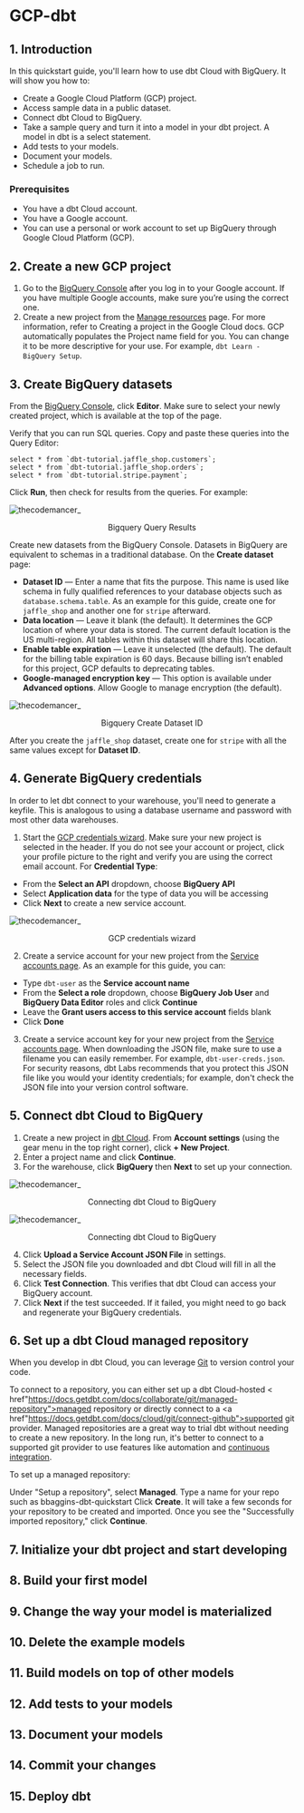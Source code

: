 # GCP-dbt

## 1. Introduction

In this quickstart guide, you'll learn how to use dbt Cloud with BigQuery. It will show you how to:

- Create a Google Cloud Platform (GCP) project.
- Access sample data in a public dataset.
- Connect dbt Cloud to BigQuery.
- Take a sample query and turn it into a model in your dbt project. A model in dbt is a select statement.
- Add tests to your models.
- Document your models.
- Schedule a job to run.

### Prerequisites​

- You have a dbt Cloud account.
- You have a Google account.
- You can use a personal or work account to set up BigQuery through Google Cloud Platform (GCP).

## 2. Create a new GCP project​​

1. Go to the <a href="https://console.cloud.google.com/bigquery">BigQuery Console</a> after you log in to your Google account. If you have multiple Google accounts, make sure you’re using the correct one.
2. Create a new project from the <a href="https://console.cloud.google.com/projectcreate?previousPage=%2Fcloud-resource-manager%3Fwalkthrough_id%3Dresource-manager--create-project%26project%3D%26folder%3D%26organizationId%3D%23step_index%3D1&walkthrough_id=resource-manager--create-project">Manage resources</a> page. For more information, refer to Creating a project in the Google Cloud docs. GCP automatically populates the Project name field for you. You can change it to be more descriptive for your use. For example, ```dbt Learn - BigQuery Setup```.

## 3. Create BigQuery datasets​

From the <a href="https://console.cloud.google.com/bigquery">BigQuery Console</a>, click **Editor**. Make sure to select your newly created project, which is available at the top of the page.

Verify that you can run SQL queries. Copy and paste these queries into the Query Editor:

```
select * from `dbt-tutorial.jaffle_shop.customers`;
select * from `dbt-tutorial.jaffle_shop.orders`;
select * from `dbt-tutorial.stripe.payment`;
```

Click **Run**, then check for results from the queries. For example:

<img src="images/GCP_dbt_2.png" alt="thecodemancer_" /><p align="center">Bigquery Query Results</p>

Create new datasets from the BigQuery Console. Datasets in BigQuery are equivalent to schemas in a traditional database. On the **Create dataset** page:

- **Dataset ID** — Enter a name that fits the purpose. This name is used like schema in fully qualified references to your database objects such as `database.schema.table`. As an example for this guide, create one for `jaffle_shop` and another one for `stripe` afterward.
- **Data location** — Leave it blank (the default). It determines the GCP location of where your data is stored. The current default location is the US multi-region. All tables within this dataset will share this location.
- **Enable table expiration** — Leave it unselected (the default). The default for the billing table expiration is 60 days. Because billing isn’t enabled for this project, GCP defaults to deprecating tables.
- **Google-managed encryption key** — This option is available under **Advanced options**. Allow Google to manage encryption (the default).

<img src="images/GCP_dbt_3.png" alt="thecodemancer_" /><p align="center">Bigquery Create Dataset ID</p>

After you create the `jaffle_shop` dataset, create one for `stripe` with all the same values except for **Dataset ID**.

## 4. Generate BigQuery credentials​

In order to let dbt connect to your warehouse, you'll need to generate a keyfile. This is analogous to using a database username and password with most other data warehouses.

1. Start the <a href="https://console.cloud.google.com/apis/credentials/wizard">GCP credentials wizard</a>. Make sure your new project is selected in the header. If you do not see your account or project, click your profile picture to the right and verify you are using the correct email account. For **Credential Type**:
- From the **Select an API** dropdown, choose **BigQuery API**
- Select **Application data** for the type of data you will be accessing
- Click **Next** to create a new service account.

<img src="images/GCP_dbt_1.png" alt="thecodemancer_" /><p align="center">GCP credentials wizard</p>

2. Create a service account for your new project from the <a href="https://console.cloud.google.com/projectselector2/iam-admin/serviceaccounts?supportedpurview=project">Service accounts page</a>. As an example for this guide, you can:
- Type `dbt-user` as the **Service account name**
- From the **Select a role** dropdown, choose **BigQuery Job User** and **BigQuery Data Editor** roles and click **Continue**
- Leave the **Grant users access to this service account** fields blank
- Click **Done**

3. Create a service account key for your new project from the <a href="https://console.cloud.google.com/projectselector2/iam-admin/serviceaccounts?supportedpurview=project">Service accounts page</a>. When downloading the JSON file, make sure to use a filename you can easily remember. For example, `dbt-user-creds.json`. For security reasons, dbt Labs recommends that you protect this JSON file like you would your identity credentials; for example, don't check the JSON file into your version control software.

## 5. Connect dbt Cloud to BigQuery​​

1. Create a new project in <a href="https://cloud.getdbt.com/">dbt Cloud</a>. From **Account settings** (using the gear menu in the top right corner), click **+ New Project**.
2. Enter a project name and click **Continue**.
3. For the warehouse, click **BigQuery** then **Next** to set up your connection.

<img src="images/GCP_dbt_4.png" alt="thecodemancer_" /><p align="center">Connecting dbt Cloud to BigQuery​​</p>
<img src="images/GCP_dbt_5.png" alt="thecodemancer_" /><p align="center">Connecting dbt Cloud to BigQuery​​</p>


4. Click **Upload a Service Account JSON File** in settings.
5. Select the JSON file you downloaded and dbt Cloud will fill in all the necessary fields.
6. Click **Test Connection**. This verifies that dbt Cloud can access your BigQuery account.
7. Click **Next** if the test succeeded. If it failed, you might need to go back and regenerate your BigQuery credentials.

## 6. Set up a dbt Cloud managed repository​

When you develop in dbt Cloud, you can leverage <a href="https://docs.getdbt.com/docs/collaborate/git-version-control">Git</a> to version control your code.

To connect to a repository, you can either set up a dbt Cloud-hosted < href"https://docs.getdbt.com/docs/collaborate/git/managed-repository">managed repository</a> or directly connect to a <a href"https://docs.getdbt.com/docs/cloud/git/connect-github">supported git provider</a>. Managed repositories are a great way to trial dbt without needing to create a new repository. In the long run, it's better to connect to a supported git provider to use features like automation and <a href="https://docs.getdbt.com/docs/deploy/continuous-integration">continuous integration</a>.

To set up a managed repository:

Under "Setup a repository", select **Managed**.
Type a name for your repo such as bbaggins-dbt-quickstart
Click **Create**. It will take a few seconds for your repository to be created and imported.
Once you see the "Successfully imported repository," click **Continue**.



## 7. Initialize your dbt project​ and start developing​
## 8. Build your first model​
## 9. Change the way your model is materialized​
## 10. Delete the example models​
## 11. Build models on top of other models​
## 12. Add tests to your models​
## 13. Document your models​
## 14. Commit your changes​
## 15. Deploy dbt​



